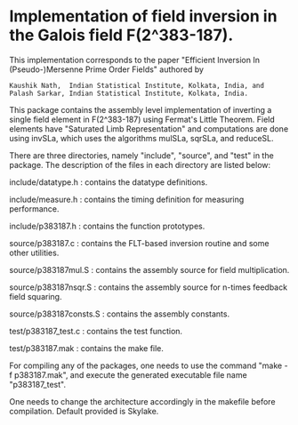 # Implementation of field inversion in the Galois field F(2^383-187).

This implementation corresponds to the paper "Efficient Inversion In (Pseudo-)Mersenne Prime Order Fields" 
authored by

    Kaushik Nath,  Indian Statistical Institute, Kolkata, India, and   
    Palash Sarkar, Indian Statistical Institute, Kolkata, India.

This package contains the assembly level implementation of inverting a single field element in F(2^383-187) 
using Fermat's Little Theorem. Field elements have "Saturated Limb Representation" and computations are 
done using invSLa, which uses the algorithms mulSLa, sqrSLa, and reduceSL.

There are three directories, namely "include", "source", and "test" in the package. The description of the 
files in each directory are listed below:

include/datatype.h  	:  contains the datatype definitions.

include/measure.h   	:  contains the timing definition for measuring performance.

include/p383187.h    	:  contains the function prototypes.

source/p383187.c	:  contains the FLT-based inversion routine and some other utilities.

source/p383187mul.S	:  contains the assembly source for field multiplication.

source/p383187nsqr.S	:  contains the assembly source for n-times feedback field squaring.

source/p383187consts.S	:  contains the assembly constants.

test/p383187_test.c	:  contains the test function.

test/p383187.mak	:  contains the make file.
    
For compiling any of the packages, one needs to use the command "make -f p383187.mak", and execute the generated 
executable file name "p383187_test".

One needs to change the architecture accordingly in the makefile before compilation. Default provided is Skylake.
